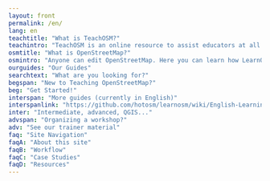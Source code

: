```yaml
---
layout: front
permalink: /en/
lang: en
teachtitle: "What is TeachOSM?"
teachintro: "TeachOSM is an online resource to assist educators at all levels to introduce open source mapping, on the OpenStreetMap platform to the classroom. Individual instructors can use the materials provided to develop assignments for their particular discipline and curricular needs.<p/>This site provides the resources help instructors identify, assign, manage and grade a mapping assignment; this includes training documentation for both the instructor and students."
osmtitle: "What is OpenStreetMap?"
osmintro: "Anyone can edit OpenStreetMap. Here you can learn how LearnOSM provides easy to understand, step-by-step guides for you to get started with contributing to OpenStreetMap and using OpenStreetMap and using OpenStreetMap data. If you are interested in running an OpenStreetMap workshop, check out the LearnOSM trainer resources."
ourguides: "Our Guides"
searchtext: "What are you looking for?"
begspan: "New to Teaching OpenStreetMap?"
beg: "Get Started!"
interspan: "More guides (currently in English)"
interspanlink: "https://github.com/hotosm/learnosm/wiki/English-Learning-Guides"
inter: "Intermediate, advanced, QGIS..."
advspan: "Organizing a workshop?"
adv: "See our trainer material"
faq: "Site Navigation"
faqA: "About this site"
faqB: "Workflow"
faqC: "Case Studies"
faqD: "Resources"
---
```

